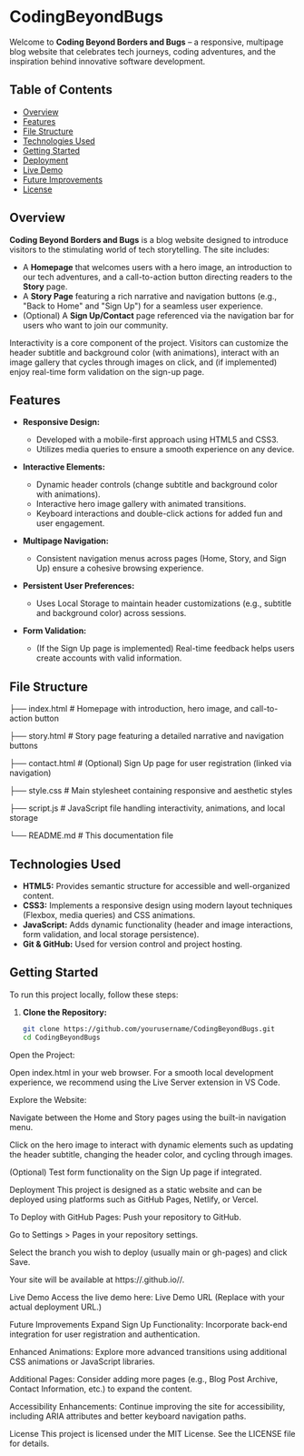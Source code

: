 
# CodingBeyondBugs

Welcome to **Coding Beyond Borders and Bugs** – a responsive, multipage blog website that celebrates tech journeys, coding adventures, and the inspiration behind innovative software development.

## Table of Contents

- [Overview](#overview)
- [Features](#features)
- [File Structure](#file-structure)
- [Technologies Used](#technologies-used)
- [Getting Started](#getting-started)
- [Deployment](#deployment)
- [Live Demo](#live-demo)
- [Future Improvements](#future-improvements)
- [License](#license)

## Overview

**Coding Beyond Borders and Bugs** is a blog website designed to introduce visitors to the stimulating world of tech storytelling. The site includes:
- A **Homepage** that welcomes users with a hero image, an introduction to our tech adventures, and a call-to-action button directing readers to the **Story** page.
- A **Story Page** featuring a rich narrative and navigation buttons (e.g., "Back to Home" and "Sign Up") for a seamless user experience.
- (Optional) A **Sign Up/Contact** page referenced via the navigation bar for users who want to join our community.

Interactivity is a core component of the project. Visitors can customize the header subtitle and background color (with animations), interact with an image gallery that cycles through images on click, and (if implemented) enjoy real-time form validation on the sign-up page.

## Features

- **Responsive Design:**  
  - Developed with a mobile-first approach using HTML5 and CSS3.
  - Utilizes media queries to ensure a smooth experience on any device.

- **Interactive Elements:**  
  - Dynamic header controls (change subtitle and background color with animations).
  - Interactive hero image gallery with animated transitions.
  - Keyboard interactions and double-click actions for added fun and user engagement.

- **Multipage Navigation:**  
  - Consistent navigation menus across pages (Home, Story, and Sign Up) ensure a cohesive browsing experience.

- **Persistent User Preferences:**  
  - Uses Local Storage to maintain header customizations (e.g., subtitle and background color) across sessions.

- **Form Validation:**  
  - (If the Sign Up page is implemented) Real-time feedback helps users create accounts with valid information.

## File Structure

├── index.html # Homepage with introduction, hero image, and call-to-action button

├── story.html # Story page featuring a detailed narrative and navigation buttons

├── contact.html # (Optional) Sign Up page for user registration (linked via navigation)

├── style.css # Main stylesheet containing responsive and aesthetic styles

├── script.js # JavaScript file handling interactivity, animations, and local storage

└── README.md # This documentation file


## Technologies Used

- **HTML5:** Provides semantic structure for accessible and well-organized content.
- **CSS3:** Implements a responsive design using modern layout techniques (Flexbox, media queries) and CSS animations.
- **JavaScript:** Adds dynamic functionality (header and image interactions, form validation, and local storage persistence).
- **Git & GitHub:** Used for version control and project hosting.
  
## Getting Started

To run this project locally, follow these steps:

1. **Clone the Repository:**

   ```bash
   git clone https://github.com/yourusername/CodingBeyondBugs.git
   cd CodingBeyondBugs
Open the Project:

Open index.html in your web browser. For a smooth local development experience, we recommend using the Live Server extension in VS Code.

Explore the Website:

Navigate between the Home and Story pages using the built-in navigation menu.

Click on the hero image to interact with dynamic elements such as updating the header subtitle, changing the header color, and cycling through images.

(Optional) Test form functionality on the Sign Up page if integrated.

Deployment
This project is designed as a static website and can be deployed using platforms such as GitHub Pages, Netlify, or Vercel.

To Deploy with GitHub Pages:
Push your repository to GitHub.

Go to Settings > Pages in your repository settings.

Select the branch you wish to deploy (usually main or gh-pages) and click Save.

Your site will be available at https://<your-username>.github.io/<repository-name>/.

Live Demo
Access the live demo here: Live Demo URL (Replace with your actual deployment URL.)

Future Improvements
Expand Sign Up Functionality: Incorporate back-end integration for user registration and authentication.

Enhanced Animations: Explore more advanced transitions using additional CSS animations or JavaScript libraries.

Additional Pages: Consider adding more pages (e.g., Blog Post Archive, Contact Information, etc.) to expand the content.

Accessibility Enhancements: Continue improving the site for accessibility, including ARIA attributes and better keyboard navigation paths.

License
This project is licensed under the MIT License. See the LICENSE file for details.
